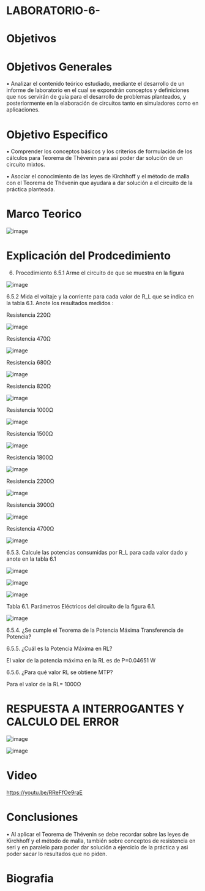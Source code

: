 # LABORATORIO-6-

# Objetivos

# Objetivos Generales 

• Analizar el contenido teórico estudiado, mediante el desarrollo de un informe de laboratorio en el cual se expondrán conceptos y definiciones que nos servirán de guía para el desarrollo de problemas planteados, y posteriormente en la elaboración de circuitos tanto en simuladores como en aplicaciones.

# Objetivo Especifico

• Comprender los conceptos básicos y los criterios de formulación de los cálculos para Teorema de Thévenin para así poder dar solución de un circuito mixtos.

•	Asociar el conocimiento de las leyes de Kirchhoff y el método de malla con el Teorema de Thévenin que ayudara a dar solución a el circuito de la práctica planteada.


# Marco Teorico


![image](https://user-images.githubusercontent.com/84587118/128019906-fa4432cf-350c-4680-92be-4155ac6ee6ea.png)



# Explicación del Prodcedimiento

6. Procedimiento 
6.5.1 Arme el circuito de que se muestra en la figura 

![image](https://user-images.githubusercontent.com/84412132/127946715-0d4e6c5e-b92d-4e4e-895d-12d05573b0ab.png)


6.5.2 Mida el voltaje y la corriente para cada valor de R_L que se indica en la tabla 6.1. Anote los resultados medidos :

Resistencia    220Ω

![image](https://user-images.githubusercontent.com/84412132/127946773-d776ec65-6ce2-4ca3-be79-4919761d9558.png)

Resistencia    470Ω

![image](https://user-images.githubusercontent.com/84412132/127946814-2fb9540b-c9d5-4621-8757-eb0ab314b936.png)

Resistencia    680Ω

![image](https://user-images.githubusercontent.com/84412132/127946834-c1b1a079-0344-451c-82d2-89c41600b52f.png)

Resistencia    820Ω

![image](https://user-images.githubusercontent.com/84412132/127946850-557aa5a8-e608-4b66-b949-6a5f8e5d87f4.png)

Resistencia    1000Ω

![image](https://user-images.githubusercontent.com/84412132/127946862-048fa8e3-5f7e-41cf-8228-e0354a4bfa59.png)


Resistencia    1500Ω

![image](https://user-images.githubusercontent.com/84412132/127946880-c4f3225e-e34d-45e0-98eb-5ef47a1da134.png)


Resistencia    1800Ω

![image](https://user-images.githubusercontent.com/84412132/127946901-a616c8fd-64eb-4930-acad-2e3958070b22.png)

Resistencia    2200Ω

![image](https://user-images.githubusercontent.com/84412132/127946925-c348a9bb-bd39-4592-9f26-0c702bdc2d3a.png)


Resistencia    3900Ω

![image](https://user-images.githubusercontent.com/84412132/127946939-6dc23add-9a74-41b4-89d1-2b35e5a83799.png)


Resistencia    4700Ω

![image](https://user-images.githubusercontent.com/84412132/127946963-ca654174-e5d8-473c-89c0-aec43db1e8e4.png)


6.5.3. Calcule las potencias consumidas por R_L para cada valor dado y anote en la tabla 6.1

![image](https://user-images.githubusercontent.com/84412132/127947126-d58eb239-384f-4255-852b-63510b942abd.png)


![image](https://user-images.githubusercontent.com/84412132/127947156-b8d204e0-14b2-4d5d-a4e8-6a45f0e59998.png)


![image](https://user-images.githubusercontent.com/84412132/127947238-2ea5d93b-6fcf-4bc5-824d-9ab454513b43.png)

Tabla 6.1. Parámetros Eléctricos del circuito de la figura 6.1.

![image](https://user-images.githubusercontent.com/84585835/128039914-d04b4e42-fedb-42a8-a29c-cac6d6d1ee9e.png)

6.5.4. ¿Se cumple el Teorema de la Potencia Máxima Transferencia de Potencia? 



6.5.5. ¿Cuál es la Potencia Máxima en RL?


El valor de la potencia máxima en la RL es de P=0.04651 W

6.5.6. ¿Para qué valor RL se obtiene MTP?

Para el valor de la RL= 1000Ω


# RESPUESTA A INTERROGANTES Y CALCULO DEL ERROR

![image](https://user-images.githubusercontent.com/84585835/127177445-dd567f6f-1629-48ba-abda-060a6a95fda3.png)

![image](https://user-images.githubusercontent.com/84585835/127178363-a56aad55-234d-4dc5-81ae-fa7b3c1483f0.png)


# Video

https://youtu.be/RReFfOe9raE

# Conclusiones

• Al aplicar el Teorema de Thévenin se debe recordar sobre las leyes de Kirchhoff y el método de malla, también sobre conceptos de resistencia en seri y en paralelo para poder dar solución a ejercicio de la práctica y asi poder sacar lo resultados que no piden.


# Biografia



